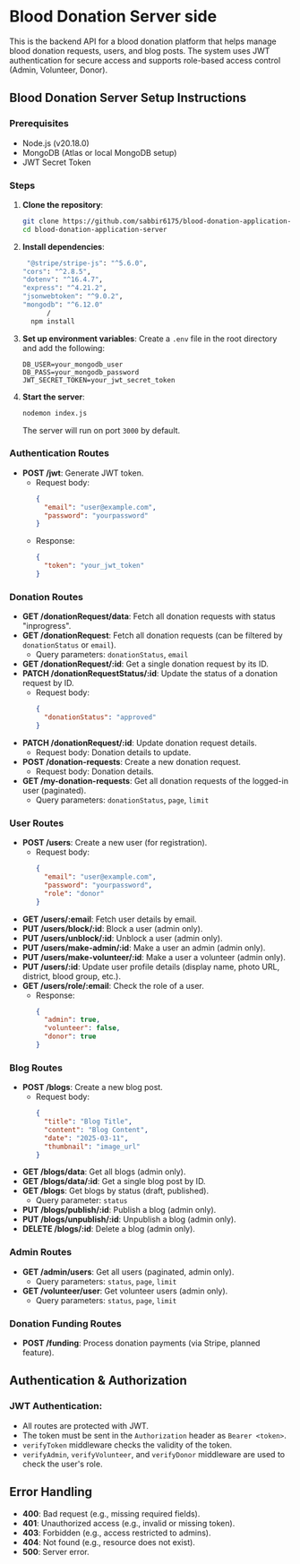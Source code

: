 # Blood Donation Server side

This is the backend API for a blood donation platform that helps manage blood donation requests, users, and blog posts. The system uses JWT authentication for secure access and supports role-based access control (Admin, Volunteer, Donor).

## Blood Donation Server Setup Instructions

### Prerequisites

- Node.js (v20.18.0)
- MongoDB (Atlas or local MongoDB setup)
- JWT Secret Token

### Steps

1. **Clone the repository**:
    ```bash
    git clone https://github.com/sabbir6175/blood-donation-application-server.git
    cd blood-donation-application-server
    ```

2. **Install dependencies**:
    ```bash
     "@stripe/stripe-js": "^5.6.0",
    "cors": "^2.8.5",
    "dotenv": "^16.4.7",
    "express": "^4.21.2",
    "jsonwebtoken": "^9.0.2",
    "mongodb": "^6.12.0"
          /
      npm install
    ```

3. **Set up environment variables**:
    Create a `.env` file in the root directory and add the following:
    ```env
    DB_USER=your_mongodb_user
    DB_PASS=your_mongodb_password
    JWT_SECRET_TOKEN=your_jwt_secret_token
    ```

4. **Start the server**:
    ```bash
    nodemon index.js
    ```
    The server will run on port `3000` by default.
   

### Authentication Routes
- **POST /jwt**: Generate JWT token.
  - Request body:
    ```json
    {
      "email": "user@example.com",
      "password": "yourpassword"
    }
    ```
  - Response:
    ```json
    {
      "token": "your_jwt_token"
    }
    ```

### Donation Routes
- **GET /donationRequest/data**: Fetch all donation requests with status "inprogress".
- **GET /donationRequest**: Fetch all donation requests (can be filtered by `donationStatus` or `email`).
  - Query parameters: `donationStatus`, `email`
- **GET /donationRequest/:id**: Get a single donation request by its ID.
- **PATCH /donationRequestStatus/:id**: Update the status of a donation request by ID.
  - Request body:
    ```json
    {
      "donationStatus": "approved"
    }
    ```
- **PATCH /donationRequest/:id**: Update donation request details.
  - Request body: Donation details to update.
- **POST /donation-requests**: Create a new donation request.
  - Request body: Donation details.
- **GET /my-donation-requests**: Get all donation requests of the logged-in user (paginated).
  - Query parameters: `donationStatus`, `page`, `limit`

### User Routes
- **POST /users**: Create a new user (for registration).
  - Request body:
    ```json
    {
      "email": "user@example.com",
      "password": "yourpassword",
      "role": "donor"
    }
    ```
- **GET /users/:email**: Fetch user details by email.
- **PUT /users/block/:id**: Block a user (admin only).
- **PUT /users/unblock/:id**: Unblock a user (admin only).
- **PUT /users/make-admin/:id**: Make a user an admin (admin only).
- **PUT /users/make-volunteer/:id**: Make a user a volunteer (admin only).
- **PUT /users/:id**: Update user profile details (display name, photo URL, district, blood group, etc.).
- **GET /users/role/:email**: Check the role of a user.
  - Response:
    ```json
    {
      "admin": true,
      "volunteer": false,
      "donor": true
    }
    ```

### Blog Routes
- **POST /blogs**: Create a new blog post.
  - Request body:
    ```json
    {
      "title": "Blog Title",
      "content": "Blog Content",
      "date": "2025-03-11",
      "thumbnail": "image_url"
    }
    ```
- **GET /blogs/data**: Get all blogs (admin only).
- **GET /blogs/data/:id**: Get a single blog post by ID.
- **GET /blogs**: Get blogs by status (draft, published).
  - Query parameter: `status`
- **PUT /blogs/publish/:id**: Publish a blog (admin only).
- **PUT /blogs/unpublish/:id**: Unpublish a blog (admin only).
- **DELETE /blogs/:id**: Delete a blog (admin only).

### Admin Routes
- **GET /admin/users**: Get all users (paginated, admin only).
  - Query parameters: `status`, `page`, `limit`
- **GET /volunteer/user**: Get volunteer users (admin only).
  - Query parameters: `status`, `page`, `limit`

### Donation Funding Routes
- **POST /funding**: Process donation payments (via Stripe, planned feature).

## Authentication & Authorization

### JWT Authentication:
- All routes are protected with JWT.
- The token must be sent in the `Authorization` header as `Bearer <token>`.
- `verifyToken` middleware checks the validity of the token.
- `verifyAdmin`, `verifyVolunteer`, and `verifyDonor` middleware are used to check the user's role.

## Error Handling
- **400**: Bad request (e.g., missing required fields).
- **401**: Unauthorized access (e.g., invalid or missing token).
- **403**: Forbidden (e.g., access restricted to admins).
- **404**: Not found (e.g., resource does not exist).
- **500**: Server error.

